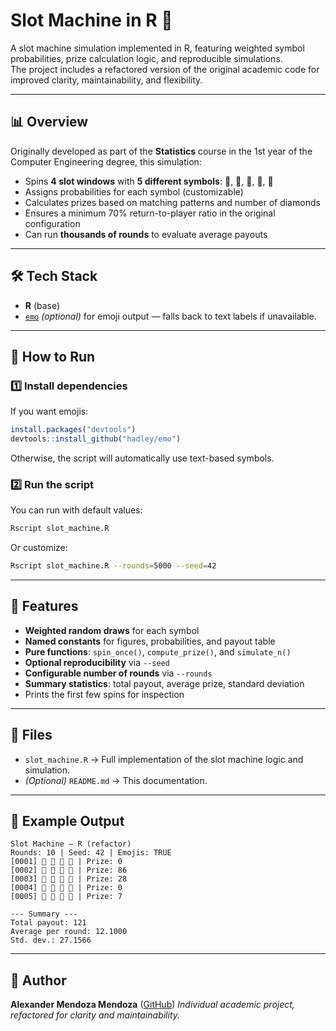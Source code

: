 # Slot Machine in R 🎰

A slot machine simulation implemented in R, featuring weighted symbol probabilities, prize calculation logic, and reproducible simulations.  
The project includes a refactored version of the original academic code for improved clarity, maintainability, and flexibility.

---

## 📊 Overview

Originally developed as part of the **Statistics** course in the 1st year of the Computer Engineering degree, this simulation:

- Spins **4 slot windows** with **5 different symbols**: 🍇, 🍒, 🔔, 🍉, 💎
- Assigns probabilities for each symbol (customizable)
- Calculates prizes based on matching patterns and number of diamonds
- Ensures a minimum 70% return-to-player ratio in the original configuration
- Can run **thousands of rounds** to evaluate average payouts

---

## 🛠️ Tech Stack

- **R** (base)
- [`emo`](https://github.com/hadley/emo) *(optional)* for emoji output — falls back to text labels if unavailable.

---

## 🚀 How to Run

### 1️⃣ Install dependencies
If you want emojis:
```r
install.packages("devtools")
devtools::install_github("hadley/emo")
````

Otherwise, the script will automatically use text-based symbols.

### 2️⃣ Run the script

You can run with default values:

```bash
Rscript slot_machine.R
```

Or customize:

```bash
Rscript slot_machine.R --rounds=5000 --seed=42
```

---

## 🎯 Features

* **Weighted random draws** for each symbol
* **Named constants** for figures, probabilities, and payout table
* **Pure functions**: `spin_once()`, `compute_prize()`, and `simulate_n()`
* **Optional reproducibility** via `--seed`
* **Configurable number of rounds** via `--rounds`
* **Summary statistics**: total payout, average prize, standard deviation
* Prints the first few spins for inspection

---

## 📁 Files

* `slot_machine.R` → Full implementation of the slot machine logic and simulation.
* *(Optional)* `README.md` → This documentation.

---

## 📌 Example Output

```text
Slot Machine — R (refactor)
Rounds: 10 | Seed: 42 | Emojis: TRUE
[0001] 🍉 🔔 🍉 🍉 | Prize: 0
[0002] 💎 💎 💎 💎 | Prize: 86
[0003] 🍒 🍒 🍒 🍒 | Prize: 28
[0004] 🍇 🍉 💎 🍇 | Prize: 0
[0005] 💎 🍉 💎 💎 | Prize: 7

--- Summary ---
Total payout: 121
Average per round: 12.1000
Std. dev.: 27.1566
```

---

## 👤 Author

**Alexander Mendoza Mendoza** ([GitHub](https://github.com/AlexanderMenMen))
*Individual academic project, refactored for clarity and maintainability.*